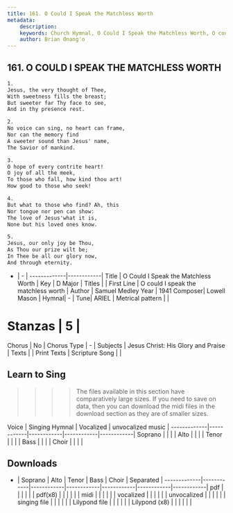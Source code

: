 ```yaml
---
title: 161. O Could I Speak the Matchless Worth
metadata:
    description: 
    keywords: Church Hymnal, O Could I Speak the Matchless Worth, O could I speak the matchless worth, 
    author: Brian Onang'o
---
```



## 161. O COULD I SPEAK THE MATCHLESS WORTH

```txt
1.
Jesus, the very thought of Thee, 
With sweetness fills the breast; 
But sweeter far Thy face to see, 
And in thy presence rest. 

2.
No voice can sing, no heart can frame, 
Nor can the memory find 
A sweeter sound than Jesus' name, 
The Savior of mankind. 

3.
O hope of every contrite heart! 
O joy of all the meek, 
To those who fall, how kind thou art! 
How good to those who seek! 

4.
But what to those who find? Ah, this 
Nor tongue nor pen can show: 
The love of Jesus'what it is, 
None but his loved ones know. 

5.
Jesus, our only joy be Thou, 
As Thou our prize wilt be; 
In Thee be all our glory now, 
And through eternity.

```

- |   -  |
-------------|------------|
Title | O Could I Speak the Matchless Worth |
Key | D Major |
Titles |  |
First Line | O could I speak the matchless worth |
Author | Samuel Medley
Year | 1941
Composer| Lowell Mason |
Hymnal|  - |
Tune| ARIEL |
Metrical pattern | |
# Stanzas | 5 |
Chorus | No |
Chorus Type | - |
Subjects | Jesus Christ: His Glory and Praise |
Texts |  |
Print Texts | 
Scripture Song |  |
  
## Learn to Sing

>>>> The files available in this section have comparatively large sizes. If you need to save on data, then you can download the midi files in the download section as they are of smaller sizes.

Voice |  Singing Hymnal | Vocalized | unvocalized music |
-------------|------------|------------|------------|------------|
Soprano | | | |
Alto | | | |
Tenor | | | |
Bass | | | |
Choir | | | |

## Downloads

- |  Soprano | Alto | Tenor | Bass | Choir | Separated |
-------------|------------|------------|------------|------------|------------|------------|
pdf | | | | | |
pdf(x8) | | | | | |
midi | | | | | |
vocalized | | | | | |
unvocalized | | | | | |
singing file | | | | | |
Lilypond file | | | | | |
Lilypond (x8) | | | | | |
  
